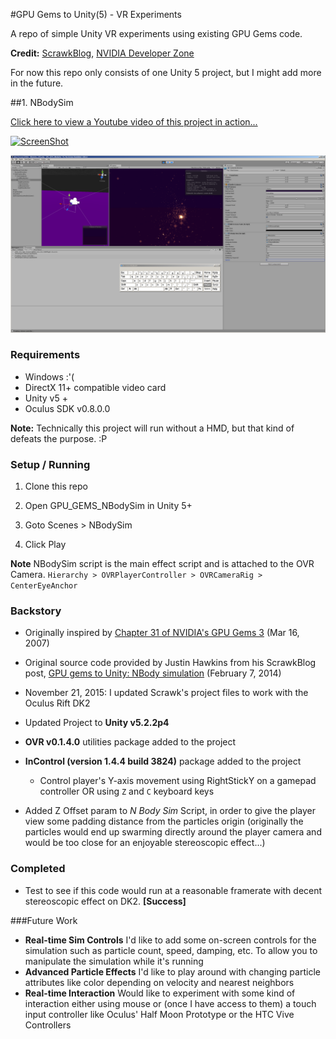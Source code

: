 #GPU Gems to Unity(5) - VR Experiments

A repo of simple Unity VR experiments using existing GPU Gems code. 

**Credit:** [ScrawkBlog](http://scrawkblog.com), [NVIDIA Developer Zone](https://developer.nvidia.com/)

For now this repo only consists of one Unity 5 project, but I might add more in the future.

##1. NBodySim

[Click here to view a Youtube video of this project in action...](https://www.youtube.com/watch?v=UKTLrZ07qpQ)

[![ScreenShot](http://img.youtube.com/vi/UKTLrZ07qpQ/0.jpg)](https://www.youtube.com/watch?v=UKTLrZ07qpQ)

[![ScreenShot-2](screenshot.png)](https://raw.githubusercontent.com/jakedowns/GPU_GEMS_OVR/master/screenshot.png)

### Requirements

* Windows :'(
* DirectX 11+ compatible video card
* Unity v5 +
* Oculus SDK v0.8.0.0

**Note:** Technically this project will run without a HMD, but that kind of defeats the purpose. :P

### Setup / Running

1. Clone this repo

2. Open GPU_GEMS_NBodySim in Unity 5+

3. Goto Scenes > NBodySim

4. Click Play

**Note** NBodySim script is the main effect script and is attached to the OVR Camera.
` Hierarchy > OVRPlayerController > OVRCameraRig > CenterEyeAnchor `

### Backstory

* Originally inspired by [Chapter 31 of NVIDIA's GPU Gems 3](http://http.developer.nvidia.com/GPUGems3/gpugems3_ch31.html) (Mar 16, 2007)

* Original source code provided by Justin Hawkins from his ScrawkBlog post, [GPU gems to Unity: NBody simulation](http://scrawkblog.com/2014/02/07/gpu-gems-to-unity-nbody-simulation/) (February 7, 2014)

* November 21, 2015: I updated Scrawk's project files to work with the Oculus Rift DK2
 * Updated Project to **Unity v5.2.2p4**
 * **OVR v0.1.4.0** utilities package added to the project
 * **InControl (version 1.4.4 build 3824)** package added to the project
    * Control player's Y-axis movement using RightStickY on a gamepad controller OR using `Z` and `C` keyboard keys
 * Added Z Offset param to *N Body Sim* Script, in order to give the player view some padding distance from the particles origin (originally the particles would end up swarming directly around the player camera and would be too close for an enjoyable stereoscopic effect...)

### Completed
* Test to see if this code would run at a reasonable framerate with decent stereoscopic effect on DK2. **[Success]**

###Future Work

* **Real-time Sim Controls** I'd like to add some on-screen controls for the simulation such as particle count, speed, damping, etc. To allow you to manipulate the simulation while it's running
* **Advanced Particle Effects** I'd like to play around with changing particle attributes like color depending on velocity and nearest neighbors
* **Real-time Interaction** Would like to experiment with some kind of interaction either using mouse or (once I have access to them) a touch input controller like Oculus' Half Moon Prototype or the HTC Vive Controllers
